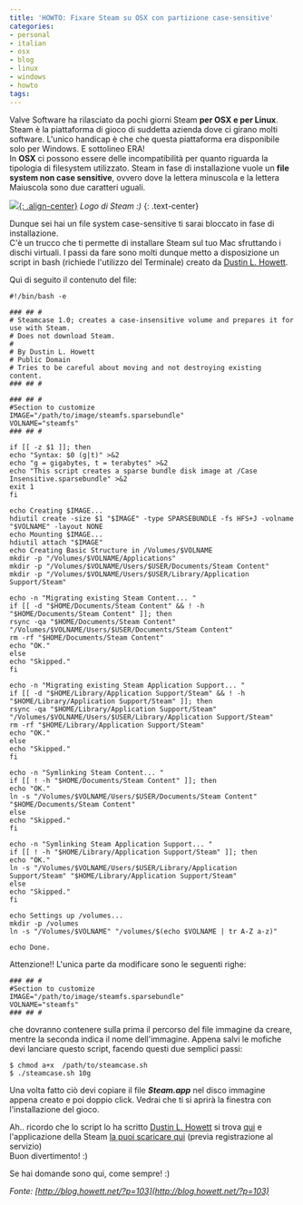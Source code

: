 ```yaml
---
title: 'HOWTO: Fixare Steam su OSX con partizione case-sensitive'
categories:
- personal
- italian
- osx
- blog
- linux
- windows
- howto
tags:
---
```

Valve Software ha rilasciato da pochi giorni Steam **per OSX e per Linux**.
Steam è la piattaforma di gioco di suddetta azienda dove ci girano molti
software. L'unico handicap è che che questa piattaforma era disponibile solo
per Windows. E sottolineo ERA!  
In **OSX** ci possono essere delle incompatibilità per quanto riguarda la
tipologia di filesystem utilizzato. Steam in fase di installazione vuole un
**file system non case sensitive**, ovvero dove la lettera minuscola e la
lettera Maiuscola sono due caratteri uguali.

[![]({{site.url}}/images/logo_steam.jpg){: .align-center}]({{site.url}}/images/logo_steam.jpg)
_Logo di Steam :)_
{: .text-center}

Dunque sei hai un file system case-sensitive ti sarai bloccato in fase di
installazione.  
C'è un trucco che ti permette di installare Steam sul tuo Mac sfruttando i
dischi virtuali. I passi da fare sono molti dunque metto a disposizione un
script in bash (richiede l'utilizzo del Terminale) creato da [Dustin L.
Howett](http://blog.howett.net).

Qui di seguito il contenuto del file:

```
#!/bin/bash -e

### ## #
# Steamcase 1.0; creates a case-insensitive volume and prepares it for use with Steam.
# Does not download Steam.
#
# By Dustin L. Howett
# Public Domain
# Tries to be careful about moving and not destroying existing content.
### ## #

### ## #
#Section to customize
IMAGE="/path/to/image/steamfs.sparsebundle"
VOLNAME="steamfs"
### ## #

if [[ -z $1 ]]; then
echo "Syntax: $0 (g|t)" >&2
echo "g = gigabytes, t = terabytes" >&2
echo "This script creates a sparse bundle disk image at /Case Insensitive.sparsebundle" >&2
exit 1
fi

echo Creating $IMAGE...
hdiutil create -size $1 "$IMAGE" -type SPARSEBUNDLE -fs HFS+J -volname "$VOLNAME" -layout NONE
echo Mounting $IMAGE...
hdiutil attach "$IMAGE"
echo Creating Basic Structure in /Volumes/$VOLNAME
mkdir -p "/Volumes/$VOLNAME/Applications"
mkdir -p "/Volumes/$VOLNAME/Users/$USER/Documents/Steam Content"
mkdir -p "/Volumes/$VOLNAME/Users/$USER/Library/Application Support/Steam"

echo -n "Migrating existing Steam Content... "
if [[ -d "$HOME/Documents/Steam Content" && ! -h "$HOME/Documents/Steam Content" ]]; then
rsync -qa "$HOME/Documents/Steam Content" "/Volumes/$VOLNAME/Users/$USER/Documents/Steam Content"
rm -rf "$HOME/Documents/Steam Content"
echo "OK."
else
echo "Skipped."
fi

echo -n "Migrating existing Steam Application Support... "
if [[ -d "$HOME/Library/Application Support/Steam" && ! -h "$HOME/Library/Application Support/Steam" ]]; then
rsync -qa "$HOME/Library/Application Support/Steam" "/Volumes/$VOLNAME/Users/$USER/Library/Application Support/Steam"
rm -rf "$HOME/Library/Application Support/Steam"
echo "OK."
else
echo "Skipped."
fi

echo -n "Symlinking Steam Content... "
if [[ ! -h "$HOME/Documents/Steam Content" ]]; then
echo "OK."
ln -s "/Volumes/$VOLNAME/Users/$USER/Documents/Steam Content" "$HOME/Documents/Steam Content"
else
echo "Skipped."
fi

echo -n "Symlinking Steam Application Support... "
if [[ ! -h "$HOME/Library/Application Support/Steam" ]]; then
echo "OK."
ln -s "/Volumes/$VOLNAME/Users/$USER/Library/Application Support/Steam" "$HOME/Library/Application Support/Steam"
else
echo "Skipped."
fi

echo Settings up /volumes...
mkdir -p /volumes
ln -s "/Volumes/$VOLNAME" "/volumes/$(echo $VOLNAME | tr A-Z a-z)"

echo Done.
```
  
Attenzione!! L'unica parte da modificare sono le seguenti righe:

```
### ## #
#Section to customize
IMAGE="/path/to/image/steamfs.sparsebundle"
VOLNAME="steamfs"
### ## #
```
  
che dovranno contenere sulla prima il percorso del file immagine da creare,
mentre la seconda indica il nome dell'immagine. Appena salvi le mofiche devi
lanciare questo script, facendo questi due semplici passi:

```
$ chmod a+x  /path/to/steamcase.sh  
$ ./steamcase.sh 10g
```

Una volta fatto ciò devi copiare il file _**Steam.app**_ nel disco immagine
appena creato e poi doppio click. Vedrai che ti si aprirà la finestra con
l'installazione del gioco.

Ah.. ricordo che lo script lo ha scritto [Dustin L.
Howett](http://blog.howett.net) si trova 
[qui]({{site.url}}/files/steamcase.sh) e l'applicazione della Steam
[la puoi scaricare qui](http://store.steampowered.com/) (previa registrazione
al servizio)  
Buon divertimento! :)

Se hai domande sono qui, come sempre! :)

_Fonte: [http://blog.howett.net/?p=103](http://blog.howett.net/?p=103)_


